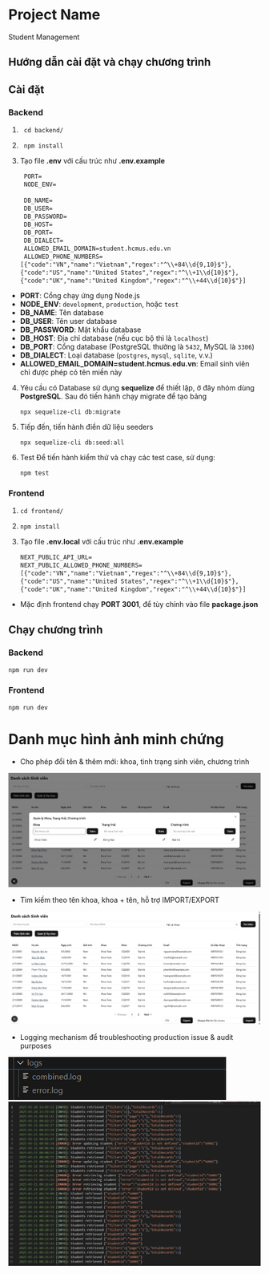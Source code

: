 # Project Name

Student Management

## Hướng dẫn cài đặt và chạy chương trình

## Cài đặt

### Backend

1. ```
    cd backend/
   ```
2. ```
    npm install
   ```
3. Tạo file <b>.env</b> với cấu trúc như <b>.env.example</b>

   ```
    PORT=
    NODE_ENV=

    DB_NAME=
    DB_USER=
    DB_PASSWORD=
    DB_HOST=
    DB_PORT=
    DB_DIALECT=
    ALLOWED_EMAIL_DOMAIN=student.hcmus.edu.vn
    ALLOWED_PHONE_NUMBERS=[{"code":"VN","name":"Vietnam","regex":"^\\+84\\d{9,10}$"},{"code":"US","name":"United States","regex":"^\\+1\\d{10}$"},{"code":"UK","name":"United Kingdom","regex":"^\\+44\\d{10}$"}]
   ```

- **PORT**: Cổng chạy ứng dụng Node.js
- **NODE_ENV**: `development`, `production`, hoặc `test`
- **DB_NAME**: Tên database
- **DB_USER**: Tên user database
- **DB_PASSWORD**: Mật khẩu database
- **DB_HOST**: Địa chỉ database (nếu cục bộ thì là `localhost`)
- **DB_PORT**: Cổng database (PostgreSQL thường là `5432`, MySQL là `3306`)
- **DB_DIALECT**: Loại database (`postgres`, `mysql`, `sqlite`, v.v.)
- **ALLOWED_EMAIL_DOMAIN=student.hcmus.edu.vn**: Email sinh viên chỉ được phép có tên miền này

4. Yêu cầu có Database sử dụng <b>sequelize</b> để thiết lập, ở đây nhóm dùng <b>PostgreSQL</b>. Sau đó tiến hành chạy migrate để tạo bảng
   ```
   npx sequelize-cli db:migrate
   ```
5. Tiếp đến, tiến hành điền dữ liệu seeders

   ```
   npx sequelize-cli db:seed:all
   ```

6. Test
   Để tiến hành kiểm thử và chạy các test case, sử dụng:
   ```
   npm test
   ```

### Frontend

1.  ```
    cd frontend/
    ```
2.  ```
    npm install
    ```
3.  Tạo file <b>.env.local</b> với cấu trúc như <b>.env.example</b>
    ```
    NEXT_PUBLIC_API_URL=
    NEXT_PUBLIC_ALLOWED_PHONE_NUMBERS=[{"code":"VN","name":"Vietnam","regex":"^\\+84\\d{9,10}$"},{"code":"US","name":"United States","regex":"^\\+1\\d{10}$"},{"code":"UK","name":"United Kingdom","regex":"^\\+44\\d{10}$"}]
    ```

- Mặc định frontend chạy <b>PORT 3001</b>, để tùy chỉnh vào file <b>package.json</b>

## Chạy chương trình

### Backend

```
npm run dev
```

### Frontend

```
npm run dev
```

# Danh mục hình ảnh minh chứng

- Cho phép đổi tên & thêm mới: khoa, tình trạng sinh viên, chương trình

<img src="./images/label-management.png" alt="Mô tả hình ảnh" width="auto">

- Tìm kiếm theo tên khoa, khoa + tên, hỗ trợ IMPORT/EXPORT

<img src="./images/main-page.png" alt="Mô tả hình ảnh" width="auto">

- Logging mechanism để troubleshooting production issue & audit purposes

<img src="./images/logs-1.png" alt="Mô tả hình ảnh" width="auto">
<img src="./images/logs-2.png" alt="Mô tả hình ảnh" width="auto">
